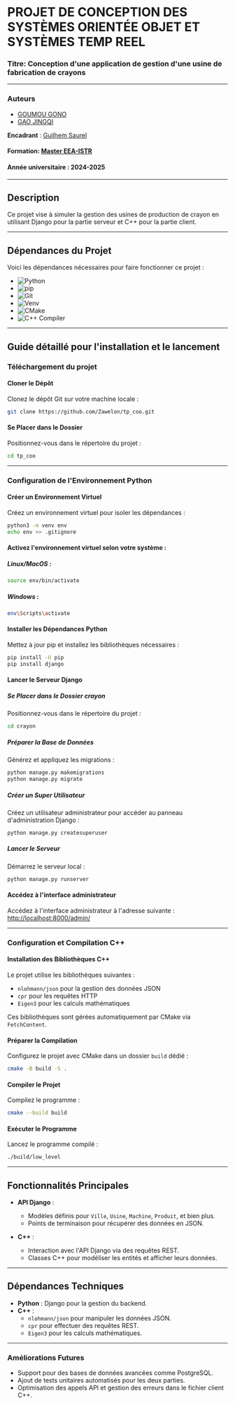 # PROJET DE CONCEPTION DES SYSTÈMES ORIENTÉE OBJET ET SYSTÈMES TEMP REEL 
### Titre: Conception d'une application de gestion d'une usine de fabrication de crayons

---
### Auteurs

- [GOUMOU GONO](https://www.linkedin.com/in/gono-goumou-506a2b14b)
- [GAO JINGQI](https://www.linkedin.com/in/gono-goumou-506a2b14b)


**Encadrant** : [Guilhem Saurel](https://www.linkedin.com/in/nim65s/)
#### Formation: [Master EEA-ISTR](https://eea.univ-tlse3.fr/ingenierie-des-systemes-temps-reel)
#### Année universitaire : 2024-2025
---
## Description
Ce projet vise à simuler la gestion des usines de production de crayon en utilisant Django pour la partie serveur et C++ pour la partie client.

---

## Dépendances du Projet

Voici les dépendances nécessaires pour faire fonctionner ce projet :

- ![Python](https://img.shields.io/badge/Python-3.10%2B-blue)
- ![pip](https://img.shields.io/badge/pip-Gestionnaire_de_paquets_Python-orange)
- ![Git](https://img.shields.io/badge/Git-Github-purple)
- ![Venv](https://img.shields.io/badge/Venv-Environnement_virtuel_Python-red)
- ![CMake](https://img.shields.io/badge/CMake-3.14%2B-yellow)
- ![C++ Compiler](https://img.shields.io/badge/C%2B%2B_Compiler-C%2B%2B17%2B-green)
---

## Guide détaillé pour l'installation et le lancement
### Téléchargement du projet 
#### Cloner le Dépôt
Clonez le dépôt Git sur votre machine locale :
```bash
git clone https://github.com/Zawelon/tp_coo.git
```

#### Se Placer dans le Dossier
Positionnez-vous dans le répertoire du projet :
```bash
cd tp_coo
```
---

### Configuration de l'Environnement Python

#### Créer un Environnement Virtuel
Créez un environnement virtuel pour isoler les dépendances :
```bash
python3 -m venv env
echo env >> .gitignore
```

#### Activez l'environnement virtuel selon votre système :
##### Linux/MacOS :
```bash
source env/bin/activate
```

##### Windows :
```bash
env\Scripts\activate
```

#### Installer les Dépendances Python
Mettez à jour pip et installez les bibliothèques nécessaires :
```bash
pip install -U pip
pip install django
```

#### Lancer le Serveur Django
##### Se Placer dans le Dossier crayon
Positionnez-vous dans le répertoire du projet :
```bash
cd crayon
```
##### Préparer la Base de Données
Générez et appliquez les migrations :
```bash
python manage.py makemigrations
python manage.py migrate
```

##### Créer un Super Utilisateur
Créez un utilisateur administrateur pour accéder au panneau d'administration Django :
```bash
python manage.py createsuperuser
```

##### Lancer le Serveur
Démarrez le serveur local :
```bash
python manage.py runserver
```

#### Accédez à l'interface administrateur
Accédez à l'interface administrateur à l'adresse suivante :  
[http://localhost:8000/admin/](http://localhost:8000/admin/)

---

### Configuration et Compilation C++

#### Installation des Bibliothèques C++
Le projet utilise les bibliothèques suivantes :
- `nlohmann/json` pour la gestion des données JSON
- `cpr` pour les requêtes HTTP
- `Eigen3` pour les calculs mathématiques

Ces bibliothèques sont gérées automatiquement par CMake via `FetchContent`.

#### Préparer la Compilation
Configurez le projet avec CMake dans un dossier `build` dédié :
```bash
cmake -B build -S .
```

#### Compiler le Projet
Compilez le programme :
```bash
cmake --build build
```

#### Exécuter le Programme
Lancez le programme compilé :
```bash
./build/low_level
```

---
## Fonctionnalités Principales

- **API Django** :
  - Modèles définis pour `Ville`, `Usine`, `Machine`, `Produit`, et bien plus.
  - Points de terminaison pour récupérer des données en JSON.
  
- **C++** :
  - Interaction avec l'API Django via des requêtes REST.
  - Classes C++ pour modéliser les entités et afficher leurs données.

---

## Dépendances Techniques

- **Python** : Django pour la gestion du backend.
- **C++** :
  - `nlohmann/json` pour manipuler les données JSON.
  - `cpr` pour effectuer des requêtes REST.
  - `Eigen3` pour les calculs mathématiques.

---

### Améliorations Futures

- Support pour des bases de données avancées comme PostgreSQL.
- Ajout de tests unitaires automatisés pour les deux parties.
- Optimisation des appels API et gestion des erreurs dans le fichier client C++.
